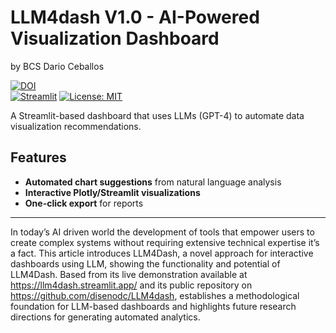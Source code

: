 # LLM4dash V1.0 - AI-Powered Visualization Dashboard
by BCS Dario Ceballos

[![DOI](https://zenodo.org/badge/DOI/10.5281/zenodo.15209909.svg)](https://doi.org/10.5281/zenodo.15209909)    
[![Streamlit](https://static.streamlit.io/badges/streamlit_badge_black_white.svg)](https://llm4dash.streamlit.app)
[![License: MIT](https://img.shields.io/badge/License-MIT-yellow.svg)](https://github.com/disenodc/LLM4dash/blob/main/LICENSE.md)

A Streamlit-based dashboard that uses LLMs (GPT-4) to automate data visualization recommendations.

## Features
- **Automated chart suggestions** from natural language analysis
- **Interactive Plotly/Streamlit visualizations**
- **One-click export** for reports

--------------------------------

In today’s AI driven world the development of tools that
empower users to create complex systems without requiring extensive technical expertise it’s a fact. This article introduces LLM4Dash, a novel approach for interactive dashboards using LLM, showing the functionality and potential of LLM4Dash.
Based from its live demonstration available at https://llm4dash.streamlit.app/ and its public repository on https://github.com/disenodc/LLM4dash, establishes a methodological foundation for LLM-based dashboards and highlights future research directions for generating automated analytics.

